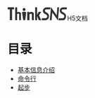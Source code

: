 ![ThinkSNS](.github/logo.png?raw=true)H5文档

# 目录
 - [基本信息介绍](document/基础信息介绍.md)
 - [命令行](document/命令行.md)
 - [起步](document/起步.md)
